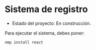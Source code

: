 <h1>Sistema de registro</h1>

- Estado del proyecto: En construcción.

Para ejecutar el sistema, debes poner:

```nmp install react```


